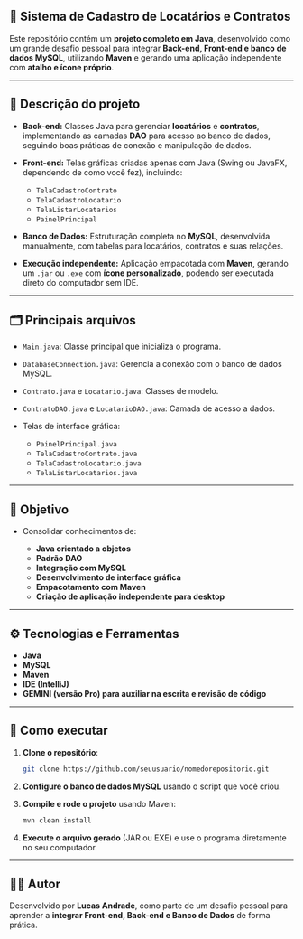 ## 🚀 Sistema de Cadastro de Locatários e Contratos

Este repositório contém um **projeto completo em Java**, desenvolvido como um grande desafio pessoal para integrar **Back-end, Front-end e banco de dados MySQL**, utilizando **Maven** e gerando uma aplicação independente com **atalho e ícone próprio**.

---

## 📌 Descrição do projeto

* **Back-end:**
  Classes Java para gerenciar **locatários** e **contratos**, implementando as camadas **DAO** para acesso ao banco de dados, seguindo boas práticas de conexão e manipulação de dados.

* **Front-end:**
  Telas gráficas criadas apenas com Java (Swing ou JavaFX, dependendo de como você fez), incluindo:

  * `TelaCadastroContrato`
  * `TelaCadastroLocatario`
  * `TelaListarLocatarios`
  * `PainelPrincipal`

* **Banco de Dados:**
  Estruturação completa no **MySQL**, desenvolvida manualmente, com tabelas para locatários, contratos e suas relações.

* **Execução independente:**
  Aplicação empacotada com **Maven**, gerando um `.jar` ou `.exe` com **ícone personalizado**, podendo ser executada direto do computador sem IDE.

---

## 🗂️ Principais arquivos

* `Main.java`: Classe principal que inicializa o programa.
* `DatabaseConnection.java`: Gerencia a conexão com o banco de dados MySQL.
* `Contrato.java` e `Locatario.java`: Classes de modelo.
* `ContratoDAO.java` e `LocatarioDAO.java`: Camada de acesso a dados.
* Telas de interface gráfica:

  * `PainelPrincipal.java`
  * `TelaCadastroContrato.java`
  * `TelaCadastroLocatario.java`
  * `TelaListarLocatarios.java`

---

## 🎯 Objetivo

* Consolidar conhecimentos de:

  * **Java orientado a objetos**
  * **Padrão DAO**
  * **Integração com MySQL**
  * **Desenvolvimento de interface gráfica**
  * **Empacotamento com Maven**
  * **Criação de aplicação independente para desktop**

---

## ⚙️ Tecnologias e Ferramentas

* **Java**
* **MySQL**
* **Maven**
* **IDE (IntelliJ)**
* **GEMINI (versão Pro) para auxiliar na escrita e revisão de código**

---

## 🚀 Como executar

1. **Clone o repositório**:

   ```bash
   git clone https://github.com/seuusuario/nomedorepositorio.git
   ```

2. **Configure o banco de dados MySQL** usando o script que você criou.

3. **Compile e rode o projeto** usando Maven:

   ```bash
   mvn clean install
   ```

4. **Execute o arquivo gerado** (JAR ou EXE) e use o programa diretamente no seu computador.

---

## 👨‍💻 Autor

Desenvolvido por **Lucas Andrade**, como parte de um desafio pessoal para aprender a **integrar Front-end, Back-end e Banco de Dados** de forma prática.
